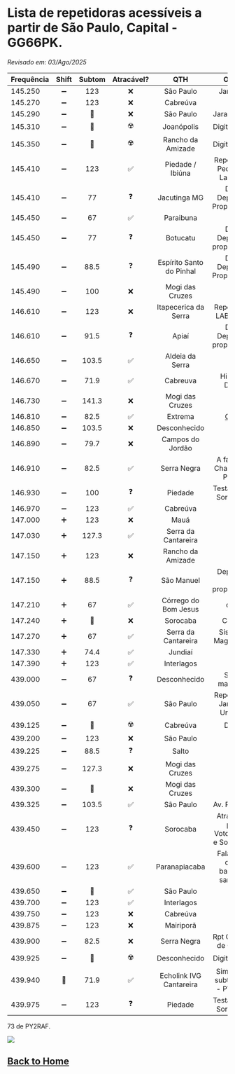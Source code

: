 # Lista de repetidoras acessíveis a partir de São Paulo, Capital - GG66PK.

*Revisado em: 03/Ago/2025*

| Frequência | Shift | Subtom | Atracável? | QTH | Obs.: |
| --- | :---: | :---: | :---: | :---: | :---: |
| 145.250 | ➖ | 123 | ❌ | São Paulo | Jaraguá | ook
| 145.270 | ➖ | 123 | ❌ | Cabreúva | | ook
| 145.290 | ➖ | 🔘 | ❌ | São Paulo | Jaraguá DX |
| 145.310 | ➖ | 🔘 | ☢️ | Joanópolis | Digitalizada |
| 145.350 | ➖ | 🔘 | ☢️ | Rancho da Amizade | Digitalizada |
| 145.410 | ➖ | 123 | ✅ | Piedade / Ibiúna | Repetidora Pedra do Lagarto | ook
| 145.410 | ➖ | 77 | ❓ | Jacutinga MG | DX / Depende Propagação |
| 145.450 | ➖ | 67 | ✅ | Paraibuna | | ook
| 145.450 | ➖ | 77 | ❓ | Botucatu | DX / Depende propagação |
| 145.490 | ➖ | 88.5 | ❓ | Espírito Santo do Pinhal | DX / Depende Propagação | ook
| 145.490 | ➖ | 100 | ❌ | Mogi das Cruzes | | ook
| 146.610 | ➖ | 123 | ❌ | Itapecerica da Serra | Repetidora LABRE SP | ook
| 146.610 | ➖ | 91.5 | ❓ | Apiaí | DX / Depende propagação |
| 146.650 | ➖ | 103.5 | ✅ | Aldeia da Serra | | ook
| 146.670 | ➖ | 71.9 | ✅ | Cabreuva | Hibrida DMR | ook
| 146.730 | ➖ | 141.3 | ❌ | Mogi das Cruzes | | ook
| 146.810 | ➖ | 82.5 | ✅ | Extrema | [QRZ](https://www.qrz.com/db/PY4FW) | ook
| 146.850 | ➖ | 103.5 | ❌ | Desconhecido | | ook
| 146.890 | ➖ | 79.7 | ❌ | Campos do Jordão |  | ook
| 146.910 | ➖ | 82.5 | ✅ | Serra Negra | A famosa Chapéu de Palha | ook
| 146.930 | ➖ | 100 | ❓ | Piedade | Testada em Sorocaba |
| 146.970 | ➖ | 123 | ✅ | Cabreúva | | ook
| 147.000 | ➕ | 123 | ❌ | Mauá | |
| 147.030 | ➕ | 127.3 | ✅ | Serra da Cantareira | | ook
| 147.150 | ➕ | 123 | ❌ | Rancho da Amizade | | ook
| 147.150 | ➕ | 88.5 | ❓ | São Manuel | Depende de propagação |
| 147.210 | ➕ | 67 | ✅ | Córrego do Bom Jesus | ook
| 147.240 | ➕ | 🔘 | ❌ | Sorocaba | C4FM |
| 147.270 | ➕ | 67 | ✅ | Serra da Cantareira | Sistema MagraoNet | ook
| 147.330 | ➕ | 74.4 | ✅ | Jundiaí | | ook
| 147.390 | ➕ | 123 | ✅ | Interlagos | | ook
| 439.000 | ➖ | 67 | ❓ | Desconhecido | Sinal marginal |
| 439.050 | ➖ | 67 | ✅ | São Paulo | Repetidora Jaraguá Urbana | ook
| 439.125 | ➖ | 🔘 | ☢️ | Cabreúva | DMR |
| 439.200 | ➖ | 123 | ❌ | São Paulo | | ook
| 439.225 | ➖ | 88.5 | ❓ | Salto | DX |
| 439.275 | ➖ | 127.3 | ❌ | Mogi das Cruzes | | ook
| 439.300 | ➖ | 🔘 | ❌ | Mogi das Cruzes | |
| 439.325 | ➖ | 103.5 | ✅ | São Paulo | Av. Paulista | ook
| 439.450 | ➖ | 123 | ❓ | Sorocaba | Atracável por Votorantim e Sorocaba |
| 439.600 | ➖ | 123 | ✅ | Paranapiacaba | Fala bem com baixada santista | ook
| 439.650 | ➖ | 🔘 | ✅ | São Paulo | | ook
| 439.700 | ➖ | 123 | ✅ | Interlagos | | ook
| 439.750 | ➖ | 123 | ❌ | Cabreúva | | ook
| 439.875 | ➖ | 123 | ❌ | Mairiporã | | ook
| 439.900 | ➖ | 82.5 | ❌ | Serra Negra | Rpt Chapeu de Couro | ook
| 439.925 | ➖ | 🔘 | ☢️ | Desconhecido | Digitalizada |
| 439.940 | 🔘 | 71.9 | ✅ | Echolink IVG Cantareira | Simplex e subtonada - PY2MO | ook
| 439.975 | ➖ | 123 | ❓ | Piedade | Testada em Sorocaba |

73 de PY2RAF.

![](https://rf3.org:8443/q/wink-rpt.png)

## [Back to Home](https://github.com/rfrht/FT-991A/wiki)
